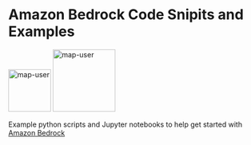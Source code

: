 # Amazon Bedrock Code Snipits and Examples

<img width="85" alt="map-user" src="https://img.shields.io/badge/views-458-green"> <img width="125" alt="map-user" src="https://img.shields.io/badge/unique visits-031-green">

Example python scripts and Jupyter notebooks to help get started with [Amazon Bedrock](https://aws.amazon.com/bedrock/)
